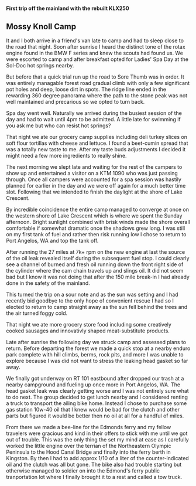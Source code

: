 #### First trip off the mainland with the rebuilt KLX250

## Mossy Knoll Camp

It and I both arrive in a friend's van late to camp and had to sleep close to the road that night. Soon after sunrise I heard the distinct tone of the rotax engine found in the BMW F series and knew the scouts had found us. We were escorted to camp and after breakfast opted for Ladies' Spa Day at the Sol-Doc hot springs nearby. 

But before that a quick trial run up the road to Sore Thumb was in order. It was entirely managable forest road gradual climb with only a few significant pot holes and deep, loose dirt in spots. The ridge line ended in the rewarding 360 degree panorama where the path to the stone peak was not well maintained and precarious so we opted to turn back.

Spa day went well. Naturally we arrived during the busiest session of the day and had to wait until 4pm to be admitted. A little late for swimming if you ask me but who can resist hot springs?

That night we ate our grocery camp supplies including deli turkey slices on soft flour tortillas with cheese and lettuce. I found a beet-cumin spread that was a totally new taste to me. After my taste buds adjustments I decided it might need a few more ingredients to really shine.

The next morning we slept late and waiting for the rest of the campers to show up and entertained a visitor on a KTM 1090 who was just passing through. Once all campers were accounted for a spa session was hastily planned for earlier in the day and we were off again for a much better time slot. Following that we intended to finish the daylight at the shore of Lake Crescent.

By incredible coincidence the entire camp managed to converge at once on the western shore of Lake Crescent which is where we spent the Sunday afternoon. Bright sunlight combined with brisk winds made the shore overall comfortable if somewhat dramatic once the shadows grew long. I was still on my first tank of fuel and rather then risk running low I chose to return to Port Angelos, WA and top the tank off.

After running the 27 miles at 7k+ rpm on the new engine at last the source of the oil leak revealed itself during the subsequent fuel stop. I could clearly see a channel of burned and fresh oil running down the front right side of the cylinder where the cam chain travels up and slings oil. It did not seem bad but I know it was not doing that after the 150 mile break-in I had already done in the safety of the mainland. 

This turned the trip on a sour note and as the sun was setting and I had recently bid goodbye to the only hope of convenient rescue I had so I elected to return to camp straight away as the sun fell behind the trees and the air turned foggy cold. 

That night we ate more grocery store food including some creatively cooked sausages and innovativly shaped meat-substitute products. 

Late after sunrise the following day we struck camp and assessed plans to return. Before departing the forest we made a quick stop at a nearby enduro park complete with hill climbs, berms, rock pits, and more I was unable to explore because I was did not want to stress the leaking head gasket so far away. 

We finally got underway on RT 101 eastbound after dropped our trash at a nearby campground and fueling up once more in Port Angelos, WA. The head gasket leak was clearly getting worse and I was not entirely sure what to do next. The group decided to get lunch nearby and I considered renting a truck to transport the ailing bike home. Instead I chose to purchase some gas station 10w-40 oil that I knew would be bad for the clutch and other parts but figured it would be better then no oil at all for a handful of miles.

From there we made a bee-line for the Edmonds ferry and my fellow travelers were gracious and kind in their offers to stick with me until we got out of trouble. This was the only thing the set my mind at ease as I carefully worked the little engine over the terrian of the Northeastern Olympic Peninsula to the Hood Canal Bridge and finally into the ferry berth in Kingston. By then I had to add approx 1/10 of a liter of the counter-indicated oil and the clutch was all but gone. The bike also had trouble starting but otherwise managed to soldier on into the Edmond's ferry public tranportation lot where I finally brought it to a rest and called a tow truck.
